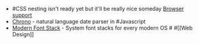 - #CSS nesting isn't ready yet but it'll be really nice someday [Browser support](https://caniuse.com/css-nesting)
- [Chrono](https://github.com/wanasit/chrono) - natural language date parser in #Javascript
- [Modern Font Stack](https://modernfontstacks.com/) - System font stacks for every modern OS # #[[Web Design]]